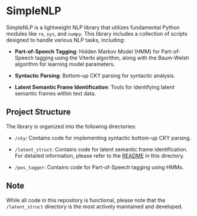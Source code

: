 # SimpleNLP

SimpleNLP is a lightweight NLP library that utilizes fundamental Python modules like `re`, `sys`, and `numpy`. This library includes a collection of scripts designed to handle various NLP tasks, including:

- **Part-of-Speech Tagging**: Hidden Markov Model (HMM) for Part-of-Speech tagging using the Viterbi algorithm, along with the Baum-Welsh algorithm for learning model parameters.

- **Syntactic Parsing**: Bottom-up CKY parsing for syntactic analysis.

- **Latent Semantic Frame Identification**: Tools for identifying latent semantic frames within text data.

## Project Structure

The library is organized into the following directories:

- `/cky`: Contains code for implementing syntactic bottom-up CKY parsing.
  
- `/latent_struct`: Contains code for latent semantic frame identification. For detailed information, please refer to the [README](latent_struct/README.md) in this directory.
  
- `/pos_tagger`: Contains code for Part-of-Speech tagging using HMMs.

## Note

While all code in this repository is functional, please note that the `/latent_struct` directory is the most actively maintained and developed. 
